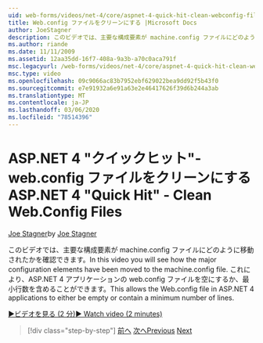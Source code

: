 ```yaml
---
uid: web-forms/videos/net-4/core/aspnet-4-quick-hit-clean-webconfig-files
title: Web.config ファイルをクリーンにする |Microsoft Docs
author: JoeStagner
description: このビデオでは、主要な構成要素が machine.config ファイルにどのように移動されたかを確認できます。 これにより、ASP.NET 4 appl.exe の web.config ファイルが許可されます。
ms.author: riande
ms.date: 11/11/2009
ms.assetid: 12aa35dd-16f7-408a-9a3b-a70c0aca791f
msc.legacyurl: /web-forms/videos/net-4/core/aspnet-4-quick-hit-clean-webconfig-files
msc.type: video
ms.openlocfilehash: 09c9066ac83b7952ebf629022bea9dd92f5b43f0
ms.sourcegitcommit: e7e91932a6e91a63e2e46417626f39d6b244a3ab
ms.translationtype: MT
ms.contentlocale: ja-JP
ms.lasthandoff: 03/06/2020
ms.locfileid: "78514396"
---
```

# <a name="aspnet-4-quick-hit---clean-webconfig-files"></a><span data-ttu-id="281a9-104">ASP.NET 4 "クイックヒット"-web.config ファイルをクリーンにする</span><span class="sxs-lookup"><span data-stu-id="281a9-104">ASP.NET 4 "Quick Hit" - Clean Web.Config Files</span></span>

<span data-ttu-id="281a9-105">[Joe Stagner](https://github.com/JoeStagner)</span><span class="sxs-lookup"><span data-stu-id="281a9-105">by [Joe Stagner](https://github.com/JoeStagner)</span></span>

<span data-ttu-id="281a9-106">このビデオでは、主要な構成要素が machine.config ファイルにどのように移動されたかを確認できます。</span><span class="sxs-lookup"><span data-stu-id="281a9-106">In this video you will see how the major configuration elements have been moved to the machine.config file.</span></span> <span data-ttu-id="281a9-107">これにより、ASP.NET 4 アプリケーションの web.config ファイルを空にするか、最小行数を含めることができます。</span><span class="sxs-lookup"><span data-stu-id="281a9-107">This allows the Web.config file in ASP.NET 4 applications to either be empty or contain a minimum number of lines.</span></span>

[<span data-ttu-id="281a9-108">&#9654;ビデオを見る (2 分)</span><span class="sxs-lookup"><span data-stu-id="281a9-108">&#9654; Watch video (2 minutes)</span></span>](https://channel9.msdn.com/Blogs/ASP-NET-Site-Videos/aspnet-4-quick-hit-clean-webconfig-files)

> [!div class="step-by-step"]
> <span data-ttu-id="281a9-109">[前へ](aspnet-4-quick-hit-auto-start.md)
> [次へ](aspnet-4-quick-hit-predictable-client-ids.md)</span><span class="sxs-lookup"><span data-stu-id="281a9-109">[Previous](aspnet-4-quick-hit-auto-start.md)
[Next](aspnet-4-quick-hit-predictable-client-ids.md)</span></span>
